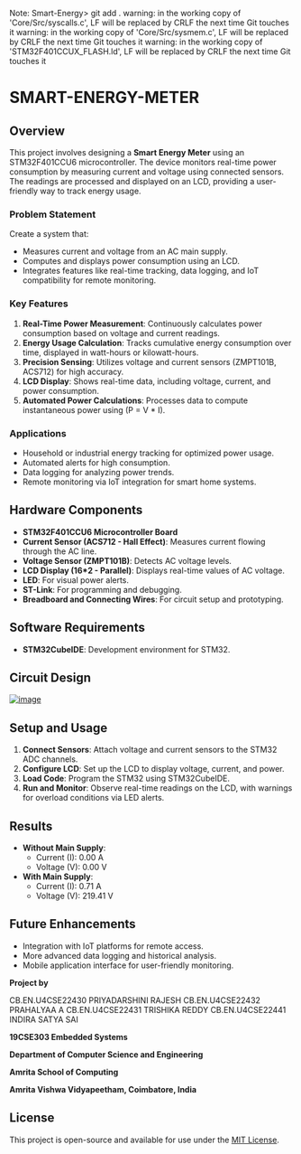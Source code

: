 Note:
Smart-Energy> git add .
warning: in the working copy of 'Core/Src/syscalls.c', LF will be replaced by CRLF the next time Git touches it
warning: in the working copy of 'Core/Src/sysmem.c', LF will be replaced by CRLF the next time Git touches it
warning: in the working copy of 'STM32F401CCUX_FLASH.ld', LF will be replaced by CRLF the next time Git touches it



# SMART-ENERGY-METER

## Overview

This project involves designing a **Smart Energy Meter** using an STM32F401CCU6 microcontroller. The device monitors real-time power consumption by measuring current and voltage using connected sensors. The readings are processed and displayed on an LCD, providing a user-friendly way to track energy usage.

### Problem Statement

Create a system that:

* Measures current and voltage from an AC main supply.
* Computes and displays power consumption using an LCD.
* Integrates features like real-time tracking, data logging, and IoT compatibility for remote monitoring.

### Key Features

1. **Real-Time Power Measurement**: Continuously calculates power consumption based on voltage and current readings.
2. **Energy Usage Calculation**: Tracks cumulative energy consumption over time, displayed in watt-hours or kilowatt-hours.
3. **Precision Sensing**: Utilizes voltage and current sensors (ZMPT101B, ACS712) for high accuracy.
4. **LCD Display**: Shows real-time data, including voltage, current, and power consumption.
5. **Automated Power Calculations**: Processes data to compute instantaneous power using (P = V \* I).

### Applications

* Household or industrial energy tracking for optimized power usage.
* Automated alerts for high consumption.
* Data logging for analyzing power trends.
* Remote monitoring via IoT integration for smart home systems.

## Hardware Components

* **STM32F401CCU6 Microcontroller Board**
* **Current Sensor (ACS712 - Hall Effect)**: Measures current flowing through the AC line.
* **Voltage Sensor (ZMPT101B)**: Detects AC voltage levels.
* **LCD Display (16\*2 - Parallel)**: Displays real-time values of AC voltage.
* **LED**: For visual power alerts.
* **ST-Link**: For programming and debugging.
* **Breadboard and Connecting Wires**: For circuit setup and prototyping.

## Software Requirements

* **STM32CubeIDE**: Development environment for STM32.

## Circuit Design

[![image](https://private-user-images.githubusercontent.com/137255544/383565230-6f486b21-7e8e-4f76-941b-b099bc39686f.png?jwt=eyJ0eXAiOiJKV1QiLCJhbGciOiJIUzI1NiJ9.eyJpc3MiOiJnaXRodWIuY29tIiwiYXVkIjoicmF3LmdpdGh1YnVzZXJjb250ZW50LmNvbSIsImtleSI6ImtleTUiLCJleHAiOjE3NjA0MjA5NTcsIm5iZiI6MTc2MDQyMDY1NywicGF0aCI6Ii8xMzcyNTU1NDQvMzgzNTY1MjMwLTZmNDg2YjIxLTdlOGUtNGY3Ni05NDFiLWIwOTliYzM5Njg2Zi5wbmc_WC1BbXotQWxnb3JpdGhtPUFXUzQtSE1BQy1TSEEyNTYmWC1BbXotQ3JlZGVudGlhbD1BS0lBVkNPRFlMU0E1M1BRSzRaQSUyRjIwMjUxMDE0JTJGdXMtZWFzdC0xJTJGczMlMkZhd3M0X3JlcXVlc3QmWC1BbXotRGF0ZT0yMDI1MTAxNFQwNTQ0MTdaJlgtQW16LUV4cGlyZXM9MzAwJlgtQW16LVNpZ25hdHVyZT1jMWNiNzQ4MTE1YjA5MGU1YzAwMWFjMzg0NzcwZTA3ZDMzOWJkZGEzNmQ4YzFhNzQyOTgzOWJhZTMwYmYzZGQ4JlgtQW16LVNpZ25lZEhlYWRlcnM9aG9zdCJ9.Y2-mhGnmVgEbMV_0yEgqjkAJuFVMymjNnAr2YYxYMjI)](https://private-user-images.githubusercontent.com/137255544/383565230-6f486b21-7e8e-4f76-941b-b099bc39686f.png?jwt=eyJ0eXAiOiJKV1QiLCJhbGciOiJIUzI1NiJ9.eyJpc3MiOiJnaXRodWIuY29tIiwiYXVkIjoicmF3LmdpdGh1YnVzZXJjb250ZW50LmNvbSIsImtleSI6ImtleTUiLCJleHAiOjE3NjA0MjA5NTcsIm5iZiI6MTc2MDQyMDY1NywicGF0aCI6Ii8xMzcyNTU1NDQvMzgzNTY1MjMwLTZmNDg2YjIxLTdlOGUtNGY3Ni05NDFiLWIwOTliYzM5Njg2Zi5wbmc_WC1BbXotQWxnb3JpdGhtPUFXUzQtSE1BQy1TSEEyNTYmWC1BbXotQ3JlZGVudGlhbD1BS0lBVkNPRFlMU0E1M1BRSzRaQSUyRjIwMjUxMDE0JTJGdXMtZWFzdC0xJTJGczMlMkZhd3M0X3JlcXVlc3QmWC1BbXotRGF0ZT0yMDI1MTAxNFQwNTQ0MTdaJlgtQW16LUV4cGlyZXM9MzAwJlgtQW16LVNpZ25hdHVyZT1jMWNiNzQ4MTE1YjA5MGU1YzAwMWFjMzg0NzcwZTA3ZDMzOWJkZGEzNmQ4YzFhNzQyOTgzOWJhZTMwYmYzZGQ4JlgtQW16LVNpZ25lZEhlYWRlcnM9aG9zdCJ9.Y2-mhGnmVgEbMV_0yEgqjkAJuFVMymjNnAr2YYxYMjI)

## Setup and Usage

1. **Connect Sensors**: Attach voltage and current sensors to the STM32 ADC channels.
2. **Configure LCD**: Set up the LCD to display voltage, current, and power.
3. **Load Code**: Program the STM32 using STM32CubeIDE.
4. **Run and Monitor**: Observe real-time readings on the LCD, with warnings for overload conditions via LED alerts.

## Results

* **Without Main Supply**:
    + Current (I): 0.00 A
    + Voltage (V): 0.00 V
* **With Main Supply**:
    + Current (I): 0.71 A
    + Voltage (V): 219.41 V

## Future Enhancements

* Integration with IoT platforms for remote access.
* More advanced data logging and historical analysis.
* Mobile application interface for user-friendly monitoring.

**Project by**

CB.EN.U4CSE22430 PRIYADARSHINI RAJESH
CB.EN.U4CSE22432 PRAHALYAA A
CB.EN.U4CSE22431 TRISHIKA REDDY
CB.EN.U4CSE22441 INDIRA SATYA SAI

**19CSE303 Embedded Systems**

**Department of Computer Science and Engineering**

**Amrita School of Computing**

**Amrita Vishwa Vidyapeetham, Coimbatore, India**

## License

This project is open-source and available for use under the [MIT License](https://github.com/PRAHALYAA2004/SMART-ENERGY-METER/blob/main/LICENSE).

